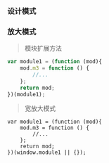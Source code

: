 ### 设计模式

### 放大模式

> 模块扩展方法

```js
var module1 = (function (mod){
    mod.m3 = function () {
        //...
    };
    return mod;
})(module1);
```

> 宽放大模式

```
var module1 = (function (mod){
    mod.m3 = function () {
        //...
    };
    return mod;
})(window.module1 || {});
```

